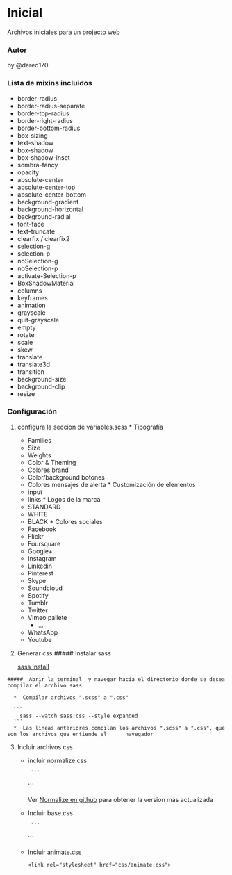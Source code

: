 # Inicial
Archivos iniciales para un projecto web
### Autor
by @dered170
### Lista de mixins incluidos
  * border-radius
  * border-radius-separate
  * border-top-radius
  * border-right-radius
  * border-bottom-radius
  * box-sizing
  * text-shadow
  * box-shadow
  * box-shadow-inset
  * sombra-fancy
  * opacity
  * absolute-center
  * absolute-center-top
  * absolute-center-bottom
  * background-gradient
  * background-horizontal
  * background-radial
  * font-face
  * text-truncate
  * clearfix / clearfix2
  * selection-g
  * selection-p
  * noSelection-g
  * noSelection-p
  * activate-Selection-p
  * BoxShadowMaterial
  * columns
  * keyframes
  * animation
  * grayscale
  * quit-grayscale
  * empty
  * rotate
  * scale
  * skew 
  * translate
  * translate3d
  * transition
  * background-size
  * background-clip
  * resize

### Configuración
  1. configura la seccion de variables.scss
    * Tipografía
      * Families
      * Size
      * Weights
      * Color & Theming
      * Colores brand
      * Color/background botones
      * Colores mensajes de alerta
    * Customización de elementos
      * input
      * links
    * Logos de la marca
      * STANDARD
      * WHITE
      * BLACK
    * Colores sociales
      * Facebook
      * Flickr
      * Foursquare
      * Google+
      * Instagram
      * Linkedin
      * Pinterest
      * Skype
      * Soundcloud
      * Spotify
      * Tumblr
      * Twitter
      * Vimeo pallete
        * ...
      * WhatsApp
      * Youtube
  2. Generar css
    ##### Instalar sass
     
      [sass install](http://sass-lang.com/install)
     
    #####  Abrir la terminal  y navegar hacia el directorio donde se desea compilar el archivo sass
    
      *  Compilar archivos ".scss" a ".css"

      ```
        sass --watch sass:css --style expanded
      ```
      *  Las lineas anteriores compilan los archivos ".scss" a ".css", que son los archivos que entiende el      navegador
      
   3. Incluir archivos css
  
  	  *	incluir normalize.css

		     ```
  		   <link rel="stylesheet" href="css/normalize.css">
  		   ```

  		   Ver [Normalize en github](https://github.com/necolas/normalize.css) para obtener la version más actualizada

  	  *	Incluir base.css

		     ```
  		   <link rel="stylesheet" href="css/base.css">
  		   ```
	
  	  *	Incluir animate.css
  		
  		   ```
  		   <link rel="stylesheet" href="css/animate.css">
  		  ```
